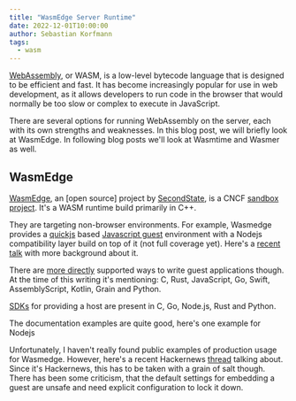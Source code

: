 ```yaml
---
title: "WasmEdge Server Runtime"
date: 2022-12-01T10:00:00
author: Sebastian Korfmann
tags:
  - wasm
---
```


[WebAssembly](https://webassembly.org/), or WASM, is a low-level bytecode language that is designed to be efficient and fast. It has become increasingly popular for use in web development, as it allows developers to run code in the browser that would normally be too slow or complex to execute in JavaScript.

There are several options for running WebAssembly on the server, each with its own strengths and weaknesses. In this blog post, we will briefly look at WasmEdge. In following blog posts we'll look at Wasmtime and Wasmer as well.

<!--more-->

## WasmEdge

[WasmEdge](https://wasmedge.org/), an [open source] project by [SecondState](https://www.secondstate.io/), is a CNCF [sandbox project](https://www.cncf.io/projects/wasmedge-runtime/). It's a WASM runtime build primarily in C++.

They are targeting non-browser environments. For example, Wasmedge provides a [quickjs](https://bellard.org/quickjs/) based [Javascript guest](https://wasmedge.org/book/en/write_wasm/js.html) environment with a Nodejs compatibility layer build on top of it (not full coverage yet). Here's a [recent talk](https://www.youtube.com/watch?v=UogNdp-0Bgs&ab_channel=TheLinuxFoundation) with more background about it.

There are [more directly](https://wasmedge.org/book/en/write_wasm.html) supported ways to write guest applications though. At the time of this writing it's mentioning: C, Rust, JavaScript, Go, Swift, AssemblyScript, Kotlin, Grain and Python.

[SDKs](https://wasmedge.org/book/en/sdk.html) for providing a host are present in C, Go, Node.js, Rust and Python.

The documentation examples are quite good, here's one example for Nodejs

Unfortunately, I haven't really found public examples of production usage for Wasmedge. However, here's a recent Hackernews [thread](https://news.ycombinator.com/item?id=33792322) talking about. Since it's Hackernews, this has to be taken with a grain of salt though. There has been some criticism, that the default settings for embedding a guest are unsafe and need explicit configuration to lock it down.


